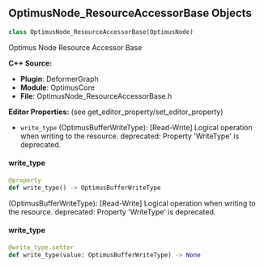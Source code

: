 ## OptimusNode_ResourceAccessorBase Objects

```python
class OptimusNode_ResourceAccessorBase(OptimusNode)
```

Optimus Node Resource Accessor Base

**C++ Source:**

- **Plugin**: DeformerGraph
- **Module**: OptimusCore
- **File**: OptimusNode_ResourceAccessorBase.h

**Editor Properties:** (see get_editor_property/set_editor_property)

- ``write_type`` (OptimusBufferWriteType):  [Read-Write] Logical operation when writing to the resource.
  deprecated: Property 'WriteType' is deprecated.

<a id="unreal.OptimusNode_ResourceAccessorBase.write_type"></a>

#### write_type

```python
@property
def write_type() -> OptimusBufferWriteType
```

(OptimusBufferWriteType):  [Read-Write] Logical operation when writing to the resource.
deprecated: Property 'WriteType' is deprecated.

<a id="unreal.OptimusNode_ResourceAccessorBase.write_type"></a>

#### write_type

```python
@write_type.setter
def write_type(value: OptimusBufferWriteType) -> None
```

<a id="unreal.OptimusNode_GetResource"></a>